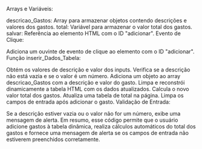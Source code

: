 Arrays e Variáveis:

descricao_Gastos: Array para armazenar objetos contendo descrições e valores dos gastos.
total: Variável para armazenar o valor total dos gastos.
salvar: Referência ao elemento HTML com o ID "adicionar".
Evento de Clique:

Adiciona um ouvinte de evento de clique ao elemento com o ID "adicionar".
Função inserir_Dados_Tabela:

Obtém os valores de descrição e valor dos inputs.
Verifica se a descrição não está vazia e se o valor é um número.
Adiciona um objeto ao array descricao_Gastos com a descrição e valor do gasto.
Limpa e reconstrói dinamicamente a tabela HTML com os dados atualizados.
Calcula o novo valor total dos gastos.
Atualiza uma tabela de total na página.
Limpa os campos de entrada após adicionar o gasto.
Validação de Entrada:

Se a descrição estiver vazia ou o valor não for um número, exibe uma mensagem de alerta.
Em resumo, esse código permite que o usuário adicione gastos à tabela dinâmica, realiza cálculos automáticos do total dos gastos e fornece uma mensagem de alerta se os campos de entrada não estiverem preenchidos corretamente.